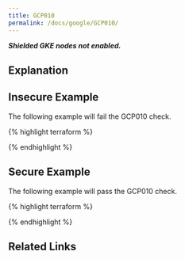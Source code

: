 ```yaml
---
title: GCP010
permalink: /docs/google/GCP010/
---
```


***Shielded GKE nodes not enabled.***

## Explanation





## Insecure Example

The following example will fail the GCP010 check.

{% highlight terraform %}



{% endhighlight %}

## Secure Example

The following example will pass the GCP010 check.

{% highlight terraform %}



{% endhighlight %}

## Related Links


